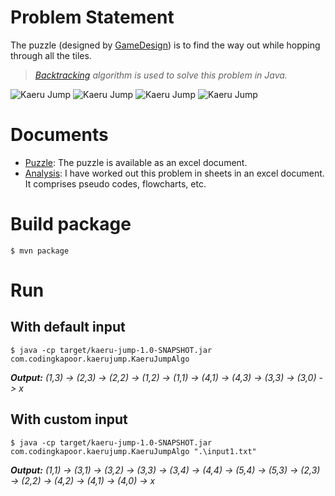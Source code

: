 # Problem Statement
The puzzle (designed by [GameDesign](http://www.gamedesign.jp/flash/kaeru/kaeru.html)) is to find the way out while hopping through all the tiles.

> *[Backtracking](https://en.wikipedia.org/wiki/Backtracking) algorithm is used to solve this problem in Java.*

![Kaeru Jump](https://github.com/codingkapoor/solve-for-x/blob/master/java/kaeru-jump/doc/images/kaeru-jump-1.JPG)
![Kaeru Jump](https://github.com/codingkapoor/solve-for-x/blob/master/java/kaeru-jump/doc/images/kaeru-jump-2.JPG)
![Kaeru Jump](https://github.com/codingkapoor/solve-for-x/blob/master/java/kaeru-jump/doc/images/kaeru-jump-3.JPG)
![Kaeru Jump](https://github.com/codingkapoor/solve-for-x/blob/master/java/kaeru-jump/doc/images/kaeru-jump-4.JPG)

# Documents
- [Puzzle](https://github.com/codingkapoor/solve-for-x/blob/master/java/kaeru-jump/doc/puzzle.xls): 
The puzzle is available as an excel document.
- [Analysis](https://github.com/codingkapoor/solve-for-x/blob/master/java/kaeru-jump/doc/analysis.xls): 
I have worked out this problem in sheets in an excel document. It comprises pseudo codes, flowcharts, etc.

# Build package
```$ mvn package```

# Run 
## With default input

```$ java -cp target/kaeru-jump-1.0-SNAPSHOT.jar com.codingkapoor.kaerujump.KaeruJumpAlgo```

***Output:***
*(1,3) -> (2,3) -> (2,2) -> (1,2) -> (1,1) -> (4,1) -> (4,3) -> (3,3) -> (3,0) -> x*

## With custom input

```$ java -cp target/kaeru-jump-1.0-SNAPSHOT.jar com.codingkapoor.kaerujump.KaeruJumpAlgo ".\input1.txt"```

***Output:***
*(1,1) -> (3,1) -> (3,2) -> (3,3) -> (3,4) -> (4,4) -> (5,4) -> (5,3) -> (2,3) -> (2,2) -> (4,2) -> (4,1) -> (4,0) -> x*
